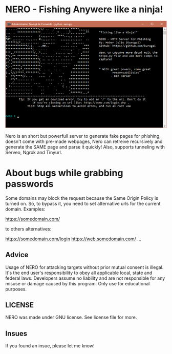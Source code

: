 # NERO - Fishing Anywere like a ninja!

<p align="center"> 
    <img src="/images/main.png">
</p>

Nero is an short but powerfull server to generate fake pages for phishing, doesn't come with pre-made webpages, Nero can retreive recursively and generate the SAME page and parse it quickly! Also, supports tunneling with Serveo, Ngrok and Tinyurl.

# About bugs while grabbing passwords

Some domains may block the request because the Same Origin Policy is turned on. So, to bypass it, you need to set alternative urls for the current domain.
Examples:

https://somedomain.com/ 

to others alternatives: 

https://somedomain.com/login
https://web.somedomain.com/
...

## Advice

Usage of NERO for attacking targets without prior mutual consent is illegal. It's the end user's responsibility to obey all applicable local, state and federal laws. Developers assume no liability and are not responsible for any misuse or damage caused by this program. Only use for educational purposes.

## LICENSE

NERO was made under GNU license. See license file for more.

## Insues

If you found an insue, please let me know!
